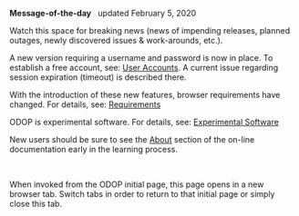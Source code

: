 **Message-of-the-day** &nbsp; updated February 5, 2020   

Watch this space for breaking news 
(news of impending releases, planned outages, newly discovered issues & work-arounds, etc.). 

A new version requiring a username and password is now in place. 
To establish a free account, see: [User Accounts](userAccounts). 
A current issue regarding session expiration (timeout) is described there.

With the introduction of these new features, browser requirements have changed. 
For details, see: [Requirements](requirements)  

ODOP is experimental software. 
For details, see: [Experimental Software](experimental)   

New users should be sure to see the [About](../About) section of the on-line documentation 
early in the learning process.

&nbsp;

When invoked from the ODOP initial page, this page opens in a new browser tab.
Switch tabs in order to return to that initial page or simply close this tab.
 
